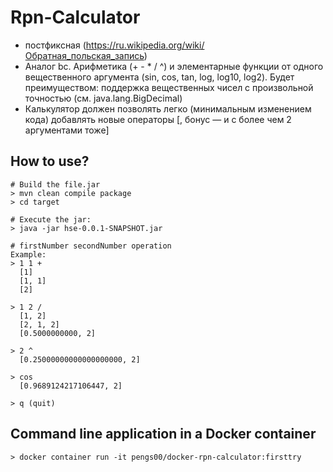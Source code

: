 # Rpn-Calculator

- постфиксная (https://ru.wikipedia.org/wiki/Обратная_польская_запись)
- Аналог bc. Арифметика (+ - * / ^) и элементарные функции от одного вещественного аргумента (sin, cos, tan, log, log10, log2). Будет преимуществом: поддержка вещественных чисел с произвольной точностью (см. java.lang.BigDecimal)
- Калькулятор должен позволять легко (минимальным изменением кода) добавлять новые операторы [, бонус — и с более чем 2 аргументами тоже]

## How to use?
    # Build the file.jar
    > mvn clean compile package
    > cd target

    # Execute the jar:
    > java -jar hse-0.0.1-SNAPSHOT.jar

    # firstNumber secondNumber operation 
    Example:
    > 1 1 +
      [1]
      [1, 1]
      [2]
    
    > 1 2 /
      [1, 2]
      [2, 1, 2]
      [0.5000000000, 2]

    > 2 ^
      [0.25000000000000000000, 2]

    > cos
      [0.9689124217106447, 2]

    > q (quit)

## Command line application in a Docker container
    > docker container run -it pengs00/docker-rpn-calculator:firsttry
